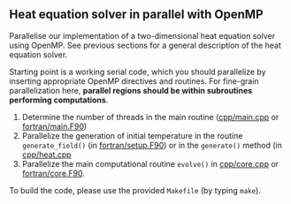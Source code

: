 ## Heat equation solver in parallel with OpenMP

Parallelise our implementation of a two-dimensional heat equation solver using OpenMP.
See previous sections for a general description of the heat equation solver.

Starting point is a working serial code, which you should parallelize
by inserting appropriate OpenMP directives and routines. For
fine-grain parallelization here, **parallel regions should be within
subroutines performing computations**.

  1. Determine the number of threads in the main routine ([cpp/main.cpp](cpp/main.cpp) or [fortran/main.F90](fortran/main.F90))
  2. Parallelize the generation of initial temperature in the routine  `generate_field()` (in [fortran/setup.F90](fortran/setup.F90)) or in the `generate()` method (in [cpp/heat.cpp](cpp/heat.cpp)
  3. Parallelize the main computational routine
     `evolve()` in [cpp/core.cpp](cpp/core.cpp) or [fortran/core.F90](fortran/core.F90).

To build the code, please use the provided `Makefile` (by typing `make`).
